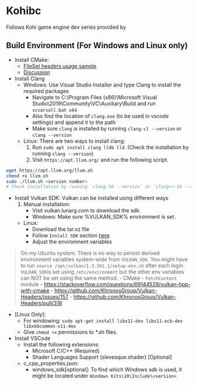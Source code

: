 # Kohibc
Follows Kohi game engine dev series provided by 


## Build Environment (For Windows and Linux only)
- Install CMake:
    - [FileSet headers usage sample](https://cmake.org/cmake/help/latest/manual/cmake-buildsystem.7.html#interface-libraries)
    - [Discussion](https://gitlab.kitware.com/cmake/cmake/-/issues/22468)
- Install Clang
    - Windows: Use Visual Studio Installer and type Clang to install the required packages
        - Navigate to C:\Program Files (x86)\Microsoft Visual Studio\2019\Community\VC\Auxiliary\Build and run `vcvarsall.bat x64`
        - Also find the location of `clang.exe` (to be used in vscode settings) and append it to the path
        - Make sure `clang` is installed by running `clang-cl --version` or `clang --version`
    - Linux: There are two ways to install clang:
        1. Run `sudo apt install clang lldb lld`. (Check the installation by running `clang --version`)
        2. Visit `https://apt.llvm.org/` and run the following script.
```bash
wget https://apt.llvm.org/llvm.sh
chmod +x llvm.sh
sudo ./llvm.sh <version number>
# Check installation by running `clang-16 --version` or `clang++-16 --version` 
```

- Install Vulkan SDK: Vulkan can be installed using different ways
    1. Manual installation:
         - Visit vulkan.lunarg.com to download the sdk.
         - Windows: Make sure %VULKAN_SDK% environment is set.
    - Linux:
        - Download the tar.xz file
        - Follow `Install SDK` section [here](https://vulkan.lunarg.com/doc/view/1.3.261.1/linux/getting_started.html)
        - Adjust the environment variables
> On my Ubuntu system: There is no way to persist derived environment variables system-wide from `VULKAN_SDK`. You might have to run `source /opt/vulkan/1.3.261.1/setup-env.sh` after each login. `VULKAN_SDK`is set using `/etc/environment` but the other env variables can NOT be set using the same method.
    - CMake - `FetchContent` module
        - https://stackoverflow.com/questions/69144529/vulkan-hpp-with-cmake
        - https://github.com/KhronosGroup/Vulkan-Headers/issues/157
        - https://github.com/KhronosGroup/Vulkan-Headers/pull/318

- [Linux Only]: 
    - For windowing: `sudo apt-get install libx11-dev libx11-xcb-dev libxkbcommon-x11-dev`
    - Give `chmod +x` permissions to *.sh files.
- Install VSCode
    - Install the following extensions:
        - Microsoft C/C++ (Required)
        - Shader Languages Support (slevesque.shader) [Optional]
    - c_cpp_properties.json:
        - windows_sdk[optional]: To find which Windows sdk is used, it might be located under `Windows Kits\10\Include\<version>`

